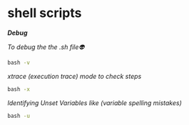 
# shell scripts

**_Debug_**

_To debug the the .sh file👽_ 
```cmd
bash -v
```
_xtrace (execution trace) mode to check steps_
```cmd
bash -x
```
_Identifying Unset Variables like (variable spelling mistakes)_
```cmd
bash -u
```
